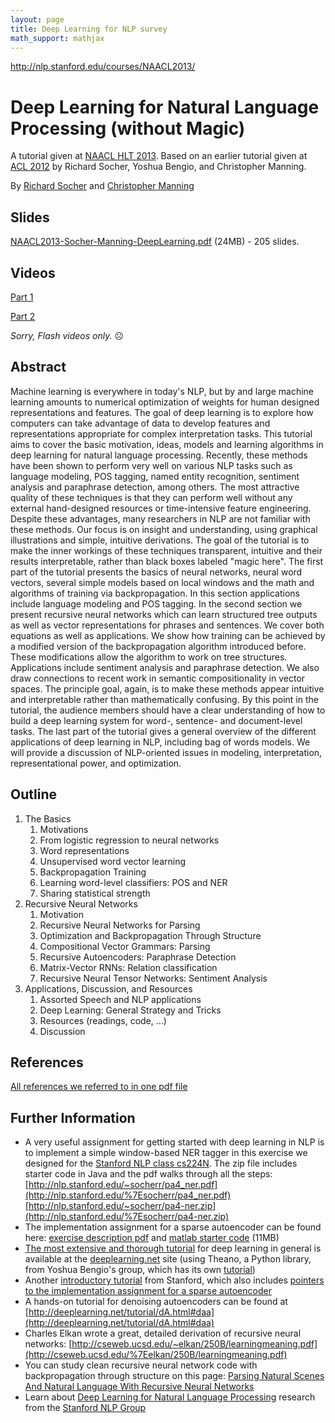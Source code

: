 ```yaml
---
layout: page
title: Deep Learning for NLP survey
math_support: mathjax
---
```



http://nlp.stanford.edu/courses/NAACL2013/

# Deep Learning for Natural Language Processing (without Magic)

A tutorial given at [NAACL HLT    2013](http://naacl2013.naacl.org/). Based on an earlier tutorial given at     [ACL 2012](http://www.acl2012.org) by Richard Socher, Yoshua Bengio, and    Christopher Manning.

By [Richard Socher](http://www.socher.org/) and   [Christopher Manning](http://nlp.stanford.edu/%7Emanning/)

## Slides

[NAACL2013-Socher-Manning-DeepLearning.pdf](http://nlp.stanford.edu/courses/NAACL2013/NAACL2013-Socher-Manning-DeepLearning.pdf)	   (24MB) - 205 slides.

## Videos

[Part 1](http://techtalks.tv/talks/deep-learning-for-nlp-without-magic-part-1/58414/)

[Part 2](http://techtalks.tv/talks/deep-learning-for-nlp-without-magic-part-2/58415/)

*Sorry, Flash videos only.* ☹

## Abstract

Machine learning is everywhere in today's NLP, but by and large  machine learning amounts to numerical optimization of weights for  human designed representations and features. The goal of deep  learning is to explore how computers can take advantage of data to  develop features and representations appropriate for complex  interpretation tasks. This tutorial aims to cover the basic  motivation, ideas, models and learning algorithms in deep learning  for natural language processing. Recently, these methods have been  shown to perform very well on various NLP tasks such as language  modeling, POS tagging, named entity recognition, sentiment analysis  and paraphrase detection, among others. The most attractive quality  of these techniques is that they can perform well without any  external hand-designed resources or time-intensive feature  engineering. Despite these advantages, many researchers in NLP are  not familiar with these methods. Our focus is on insight and  understanding, using graphical illustrations and simple, intuitive  derivations. The goal of the tutorial is to make the inner workings  of these techniques transparent, intuitive and their results  interpretable, rather than black boxes labeled "magic here". The  first part of the tutorial presents the basics of neural networks,  neural word vectors, several simple models based on local windows and  the math and algorithms of training via backpropagation. In this  section applications include language modeling and POS tagging. In  the second section we present recursive neural networks which can  learn structured tree outputs as well as vector representations for  phrases and sentences. We cover both equations as well as  applications. We show how training can be achieved by a modified  version of the backpropagation algorithm introduced before. These  modifications allow the algorithm to work on tree  structures. Applications include sentiment analysis and paraphrase  detection. We also draw connections to recent work in semantic  compositionality in vector spaces. The principle goal, again, is to  make these methods appear intuitive and interpretable rather than  mathematically confusing. By this point in the tutorial, the audience  members should have a clear understanding of how to build a deep  learning system for word-, sentence- and document-level tasks. The  last part of the tutorial gives a general overview of the different  applications of deep learning in NLP, including bag of words  models. We will provide a discussion of NLP-oriented issues in  modeling, interpretation, representational power, and optimization.

## Outline

1. The Basics
   1. Motivations
   2. From logistic regression to neural networks
   3. Word representations
   4. Unsupervised word vector learning
   5. Backpropagation Training
   6. Learning word-level classifiers: POS and NER
   7. Sharing statistical strength
2. Recursive Neural Networks
   1. Motivation
   2. Recursive Neural Networks for Parsing
   3. Optimization and Backpropagation Through Structure
   4. Compositional Vector Grammars: Parsing
   5. Recursive Autoencoders: Paraphrase Detection
   6. Matrix-Vector RNNs: Relation classification
   7. Recursive Neural Tensor Networks: Sentiment Analysis
3. Applications, Discussion, and Resources
   1. Assorted Speech and NLP applications
   2. Deep Learning: General Strategy and Tricks
   3. Resources (readings, code, …)
   4. Discussion

## References

[All	   references we referred to in one pdf file](http://nlp.stanford.edu/%7Esocherr/DeepLearning-ACL2012-tutorial.pdf)

## Further Information

- A very useful assignment for getting started with deep learning    in NLP is to implement a simple window-based NER tagger in this    exercise we designed for the [Stanford NLP class cs224N](http://cs224n.stanford.edu/).     The zip file    includes starter code in Java and the pdf walks through all the    steps:[http://nlp.stanford.edu/~socherr/pa4_ner.pdf](http://nlp.stanford.edu/%7Esocherr/pa4_ner.pdf)[http://nlp.stanford.edu/~socherr/pa4-ner.zip](http://nlp.stanford.edu/%7Esocherr/pa4-ner.zip)
- The implementation assignment for a sparse    autoencoder can be found here: [exercise description pdf](http://nlp.stanford.edu/%7Esocherr/sparseAutoencoder_2011new.pdf) and [matlab starter code](http://nlp.stanford.edu/%7Esocherr/sparseae_exercise.zip) (11MB)
- [The    most extensive and thorough tutorial](http://deeplearning.net/tutorial/) for deep learning in     general is available at the     [deeplearning.net](http://deeplearning.net/) site (using Theano, a Python library, from Yoshua    Bengio's group, which has its own [tutorial](http://deeplearning.net/software/theano/tutorial/))
- Another     [introductory tutorial](http://deeplearning.stanford.edu/wiki/index.php/UFLDL_Tutorial) from Stanford, which also    includes     [pointers to the implementation    assignment for a sparse autoencoder](http://deeplearning.stanford.edu/wiki/index.php/Exercise:Sparse_Autoencoder)
- A hands-on tutorial for denoising autoencoders can be found    at [http://deeplearning.net/tutorial/dA.html#daa](http://deeplearning.net/tutorial/dA.html#daa)
- Charles Elkan wrote a great, detailed derivation of recursive    neural networks: [http://cseweb.ucsd.edu/~elkan/250B/learningmeaning.pdf](http://cseweb.ucsd.edu/%7Eelkan/250B/learningmeaning.pdf)
- You can study clean recursive neural network code with    backpropagation through structure on this    page: [Parsing    Natural Scenes And Natural Language With Recursive Neural    Networks](http://www.socher.org/index.php/Main/ParsingNaturalScenesAndNaturalLanguageWithRecursiveNeuralNetworks)
- Learn about    [Deep      Learning for Natural Language Processing](http://nlp.stanford.edu/projects/DeepLearningInNaturalLanguageProcessing.shtml) research from the     [Stanford NLP Group](http://nlp.stanford.edu)




